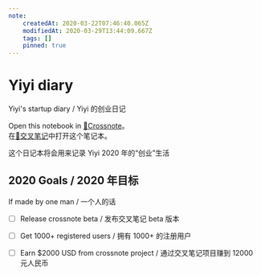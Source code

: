 ```yaml
---
note:
    createdAt: 2020-03-22T07:46:40.065Z
    modifiedAt: 2020-03-29T13:44:09.667Z
    tags: []
    pinned: true
---
```

# Yiyi diary

Yiyi's startup diary / Yiyi 的创业日记

Open this notebook in [📕Crossnote](https://crossnote.app/?repo=https%3A%2F%2Fgithub.com%2Fshd101wyy%2Fyiyi-diary.git&branch=master&filePath=README.md)。    
在[📕交叉笔记](https://crossnote.app/?repo=https%3A%2F%2Fgithub.com%2Fshd101wyy%2Fyiyi-diary.git&branch=master&filePath=README.md)中打开这个笔记本。  

这个日记本将会用来记录 Yiyi 2020 年的“创业”生活

## 2020 Goals / 2020 年目标

If made by one man / 一个人的话

* [ ] Release crossnote beta / 发布交叉笔记 beta 版本
* [ ] Get 1000+ registered users / 拥有 1000+ 的注册用户
* [ ] Earn $2000 USD from crossnote project / 通过交叉笔记项目赚到 12000 元人民币

